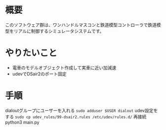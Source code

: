 # 概要
このソフトウェア群は、ワンハンドルマスコンと鉄道模型コントローラで鉄道模型をリアルに制御するシミュレータシステムです。

# やりたいこと
- 電車のモデルオブジェクト作成して実車に近い加減速
- udevでDSair2のポート固定

# 手順
dialoutグループにユーザーを入れる `sudo adduser $USER dialout`
udev設定をする `sudo cp udev_rules/99-dsair2.rules /etc/udev/rules.d/`
再接続
python3 main.py



